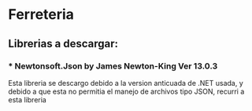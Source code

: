 # Ferreteria

## Librerias a descargar:

### * Newtonsoft.Json by James Newton-King Ver 13.0.3

Esta libreria se descargo debido a la version anticuada de .NET usada, y debido a que esta no permitia el manejo de archivos tipo JSON, recurri a esta libreria
